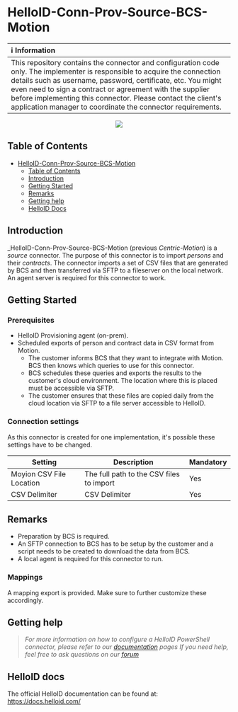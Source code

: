 # HelloID-Conn-Prov-Source-BCS-Motion

| :information_source: Information |
|:---------------------------|
| This repository contains the connector and configuration code only. The implementer is responsible to acquire the connection details such as username, password, certificate, etc. You might even need to sign a contract or agreement with the supplier before implementing this connector. Please contact the client's application manager to coordinate the connector requirements.       |

<p align="center">
  <img src="https://www.tools4ever.nl/connector-logos/centricmotion-logo.png">
</p>

<!-- TABLE OF CONTENTS -->
## Table of Contents

- [HelloID-Conn-Prov-Source-BCS-Motion](#helloid-conn-prov-source-bcs-motion)
  - [Table of Contents](#table-of-contents)
  - [Introduction](#introduction)
  - [Getting Started](#getting-started)
  - [Remarks](#remarks)
  - [Getting help](#getting-help)
  - [HelloID Docs](#helloid-docs)

## Introduction

_HelloID-Conn-Prov-Source-BCS-Motion (previous _Centric-Motion_) is a _source_ connector. The purpose of this connector is to import _persons_ and their _contracts_. The connector imports a set of CSV files that are generated by BCS and then transferred via SFTP to a fileserver on the local network. An agent server is required for this connector to work.

## Getting Started

### Prerequisites

- HelloID Provisioning agent (on-prem).
- Scheduled exports of person and contract data in CSV format from Motion.
  - The customer informs BCS that they want to integrate with Motion. BCS then knows which queries to use for this connector.
  - BCS schedules these queries and exports the results to the customer's cloud environment. The location where this is placed must be accessible via SFTP.
  - The customer ensures that these files are copied daily from the cloud location via SFTP to a file server accessible to HelloID.

### Connection settings

As this connector is created for one implementation, it's possible these settings have to be changed.

| Setting         | Description                                   | Mandatory   |
| --------------- | --------------------------------------------- | ----------- |
| Moyion CSV File Location         | The full path to the CSV files to import | Yes         |
| CSV Delimiter          | CSV Delimiter | Yes         |

## Remarks

- Preparation by BCS is required.
- An SFTP connection to BCS has to be setup by the customer and a script needs to be created to download the data from BCS.
- A local agent is required for this connector to run.

### Mappings

A mapping export is provided. Make sure to further customize these accordingly.

## Getting help
>
> _For more information on how to configure a HelloID PowerShell connector, please refer to our [documentation](https://docs.helloid.com/hc/en-us/articles/360012558020-Configure-a-custom-PowerShell-target-system) pages_
> _If you need help, feel free to ask questions on our [forum](https://forum.helloid.com)_

## HelloID docs

The official HelloID documentation can be found at: <https://docs.helloid.com/>
